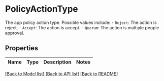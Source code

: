 # PolicyActionType

The app policy action type. Possible values include:    - `Reject`: The action is reject.   - `Accept`: The action is accept.    - `Quorum`: The action is multiple people approval. 

## Properties

Name | Type | Description | Notes
------------ | ------------- | ------------- | -------------

[[Back to Model list]](../README.md#documentation-for-models) [[Back to API list]](../README.md#documentation-for-api-endpoints) [[Back to README]](../README.md)


